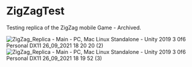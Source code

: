 # ZigZagTest
 Testing replica of the ZigZag mobile Game - Archived.
 
 ![ZigZag_Replica - Main - PC, Mac   Linux Standalone - Unity 2019 3 0f6 Personal _DX11_ 26_09_2021 18 20 20 (2)](https://user-images.githubusercontent.com/50275340/134881864-edb45379-48b8-48ed-aafc-c3cc754a0e7e.png)
![ZigZag_Replica - Main - PC, Mac   Linux Standalone - Unity 2019 3 0f6 Personal _DX11_ 26_09_2021 18 19 52 (3)](https://user-images.githubusercontent.com/50275340/134881909-3e03cb6e-eb82-432d-a41b-8b0bbe49f0f6.png)

